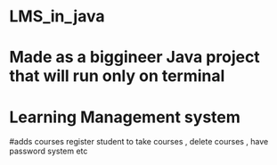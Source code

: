 # LMS_in_java
# Made as a biggineer Java project that will run only on terminal 
# Learning Management system 
#adds courses register student to take courses , delete courses , have password system etc
